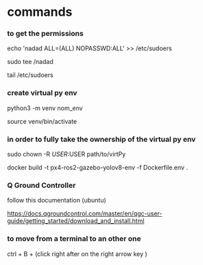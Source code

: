 # commands

### to get the permissions

echo 'nadad ALL=(ALL) NOPASSWD:ALL' >> /etc/sudoers

sudo tee /nadad

tail /etc/sudoers

### create virtual py env 

python3 -m venv nom_env

source venv/bin/activate 

### in order to fully take the ownership of the virtual py env

sudo chown -R $USER:$USER path/to/virtPy



docker build -t px4-ros2-gazebo-yolov8-env -f Dockerfile.env .



### Q Ground Controller

follow this documentation (ubuntu)

https://docs.qgroundcontrol.com/master/en/qgc-user-guide/getting_started/download_and_install.html


### to move from a terminal to an other one 

ctrl + B + (click right after on the right arrow key )

